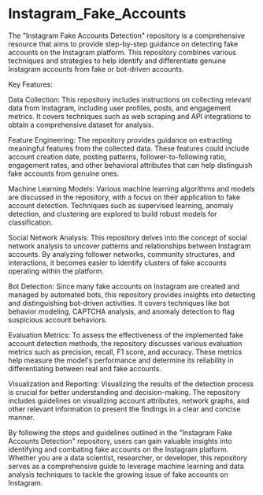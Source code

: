 # Instagram_Fake_Accounts

The "Instagram Fake Accounts Detection" repository is a comprehensive resource that aims to provide step-by-step guidance on detecting fake accounts on the Instagram platform. This repository combines various techniques and strategies to help identify and differentiate genuine Instagram accounts from fake or bot-driven accounts.

Key Features:

Data Collection: This repository includes instructions on collecting relevant data from Instagram, including user profiles, posts, and engagement metrics. It covers techniques such as web scraping and API integrations to obtain a comprehensive dataset for analysis.

Feature Engineering: The repository provides guidance on extracting meaningful features from the collected data. These features could include account creation date, posting patterns, follower-to-following ratio, engagement rates, and other behavioral attributes that can help distinguish fake accounts from genuine ones.

Machine Learning Models: Various machine learning algorithms and models are discussed in the repository, with a focus on their application to fake account detection. Techniques such as supervised learning, anomaly detection, and clustering are explored to build robust models for classification.

Social Network Analysis: This repository delves into the concept of social network analysis to uncover patterns and relationships between Instagram accounts. By analyzing follower networks, community structures, and interactions, it becomes easier to identify clusters of fake accounts operating within the platform.

Bot Detection: Since many fake accounts on Instagram are created and managed by automated bots, this repository provides insights into detecting and distinguishing bot-driven activities. It covers techniques like bot behavior modeling, CAPTCHA analysis, and anomaly detection to flag suspicious account behaviors.

Evaluation Metrics: To assess the effectiveness of the implemented fake account detection methods, the repository discusses various evaluation metrics such as precision, recall, F1 score, and accuracy. These metrics help measure the model's performance and determine its reliability in differentiating between real and fake accounts.

Visualization and Reporting: Visualizing the results of the detection process is crucial for better understanding and decision-making. The repository includes guidelines on visualizing account attributes, network graphs, and other relevant information to present the findings in a clear and concise manner.

By following the steps and guidelines outlined in the "Instagram Fake Accounts Detection" repository, users can gain valuable insights into identifying and combating fake accounts on the Instagram platform. Whether you are a data scientist, researcher, or developer, this repository serves as a comprehensive guide to leverage machine learning and data analysis techniques to tackle the growing issue of fake accounts on Instagram.




